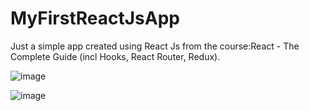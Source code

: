 # MyFirstReactJsApp

<p>Just a simple app created using React Js from the course:React - The Complete Guide (incl Hooks, React Router, Redux).</p>

![image](https://user-images.githubusercontent.com/20291251/179659092-ca505bd8-848e-4b35-97b1-8e0f65937b84.png)

![image](https://user-images.githubusercontent.com/20291251/179659110-c16f843c-dbf7-4f28-aa74-f5a8a46809db.png)

